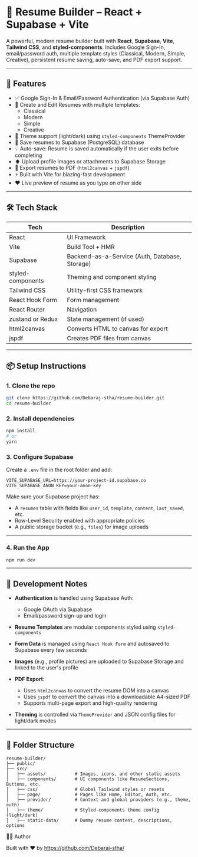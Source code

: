 # 🧾 Resume Builder – React + Supabase + Vite

A powerful, modern resume builder built with **React**, **Supabase**, **Vite**, **Tailwind CSS**, and **styled-components**. Includes Google Sign-In, email/password auth, multiple template styles (Classical, Modern, Simple, Creative), persistent resume saving, auto-save, and PDF export support.

---

## 🚀 Features

- ✅ Google Sign-In & Email/Password Authentication (via Supabase Auth)
- 📝 Create and Edit Resumes with multiple templates:
  - Classical
  - Modern
  - Simple
  - Creative
- 🎨 Theme support (light/dark) using `styled-components` ThemeProvider
- 💾 Save resumes to Supabase (PostgreSQL) database
- 💡 Auto-save: Resume is saved automatically if the user exits before completing
- ⬆️ Upload profile images or attachments to Supabase Storage
- 📄 Export resumes to PDF (`html2canvas` + `jspdf`)
- ⚡ Built with Vite for blazing-fast development
- ❤️ Live preview of resume as you type on other side

---

## 🛠 Tech Stack

| Tech               | Description                                       |
|--------------------|---------------------------------------------------|
| React              | UI Framework                                      |
| Vite               | Build Tool + HMR                                  |
| Supabase           | Backend-as-a-Service (Auth, Database, Storage)    |
| styled-components  | Theming and component styling                     |
| Tailwind CSS       | Utility-first CSS framework                       |
| React Hook Form    | Form management                                   |
| React Router       | Navigation                                        |
| zustand or Redux   | State management (if used)                        |
| html2canvas        | Converts HTML to canvas for export                |
| jspdf              | Creates PDF files from canvas                     |

---

## 📦 Setup Instructions

### 1. Clone the repo

```bash
git clone https://github.com/Debaraj-stha/resume-builder.git
cd resume-builder
```

### 2. Install dependencies

```bash
npm install
# or
yarn
```

### 3. Configure Supabase

Create a `.env` file in the root folder and add:

```env
VITE_SUPABASE_URL=https://your-project-id.supabase.co
VITE_SUPABASE_ANON_KEY=your-anon-key
```

Make sure your Supabase project has:

- A `resumes` table with fields like `user_id`, `template`, `content`, `last_saved`, etc.
- Row-Level Security enabled with appropriate policies
- A public storage bucket (e.g., `files`) for image uploads

---

### 4. Run the App

```bash
npm run dev
```

---

## 🧪 Development Notes

- **Authentication** is handled using Supabase Auth:
  - Google OAuth via Supabase
  - Email/password sign-up and login

- **Resume Templates** are modular components styled using `styled-components`

- **Form Data** is managed using `React Hook Form` and autosaved to Supabase every few seconds

- **Images** (e.g., profile pictures) are uploaded to Supabase Storage and linked to the user's profile

- **PDF Export**:
  - Uses `html2canvas` to convert the resume DOM into a canvas
  - Uses `jspdf` to convert the canvas into a downloadable A4-sized PDF
  - Supports multi-page export and high-quality rendering

- **Theming** is controlled via `ThemeProvider` and JSON config files for light/dark modes

---

## 📁 Folder Structure

```
resume-builder/
├── public/
├── src/
│   ├── assets/           # Images, icons, and other static assets
│   ├── components/       # UI components like ResumeSections, Buttons, etc.
│   ├── css/              # Global Tailwind styles or resets
│   ├── page/             # Pages like Home, Editor, Auth, etc.
│   ├── provider/         # Context and global providers (e.g., theme, auth)
│   ├── theme/            # Styled-components theme config (light/dark)
│   ├── static-data/      # Dummy resume content, descriptions, options
```

🧑‍💻 Author

Built with ❤️ by https://github.com/Debaraj-stha/